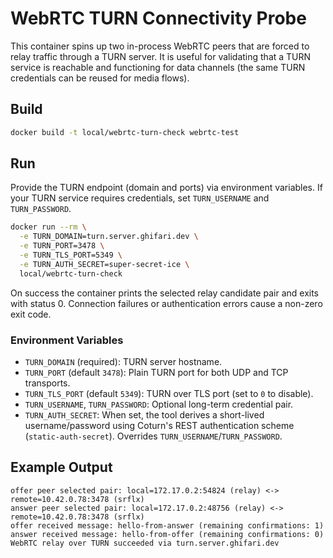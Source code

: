 # WebRTC TURN Connectivity Probe

This container spins up two in-process WebRTC peers that are forced to relay
traffic through a TURN server. It is useful for validating that a TURN service
is reachable and functioning for data channels (the same TURN credentials can
be reused for media flows).

## Build

```bash
docker build -t local/webrtc-turn-check webrtc-test
```

## Run

Provide the TURN endpoint (domain and ports) via environment variables. If your
TURN service requires credentials, set `TURN_USERNAME` and `TURN_PASSWORD`.

```bash
docker run --rm \
  -e TURN_DOMAIN=turn.server.ghifari.dev \
  -e TURN_PORT=3478 \
  -e TURN_TLS_PORT=5349 \
  -e TURN_AUTH_SECRET=super-secret-ice \
  local/webrtc-turn-check
```

On success the container prints the selected relay candidate pair and exits
with status 0. Connection failures or authentication errors cause a non-zero
exit code.

### Environment Variables

- `TURN_DOMAIN` (required): TURN server hostname.
- `TURN_PORT` (default `3478`): Plain TURN port for both UDP and TCP transports.
- `TURN_TLS_PORT` (default `5349`): TURN over TLS port (set to `0` to disable).
- `TURN_USERNAME`, `TURN_PASSWORD`: Optional long-term credential pair.
- `TURN_AUTH_SECRET`: When set, the tool derives a short-lived username/password
  using Coturn's REST authentication scheme (`static-auth-secret`). Overrides
  `TURN_USERNAME`/`TURN_PASSWORD`.

## Example Output

```
offer peer selected pair: local=172.17.0.2:54824 (relay) <-> remote=10.42.0.78:3478 (srflx)
answer peer selected pair: local=172.17.0.2:48756 (relay) <-> remote=10.42.0.78:3478 (srflx)
offer received message: hello-from-answer (remaining confirmations: 1)
answer received message: hello-from-offer (remaining confirmations: 0)
WebRTC relay over TURN succeeded via turn.server.ghifari.dev
```
